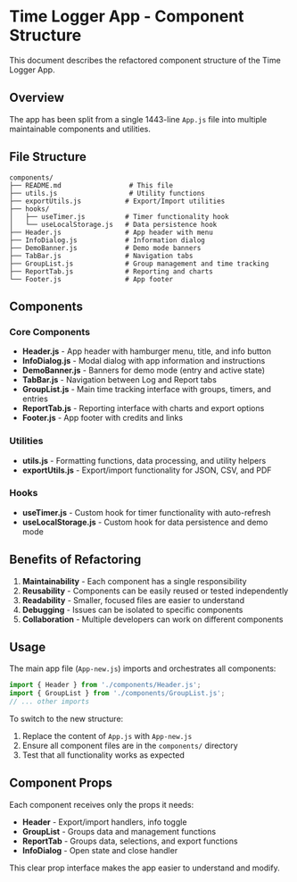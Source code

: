 # Time Logger App - Component Structure

This document describes the refactored component structure of the Time Logger App.

## Overview

The app has been split from a single 1443-line `App.js` file into multiple maintainable components and utilities.

## File Structure

```
components/
├── README.md                 # This file
├── utils.js                  # Utility functions
├── exportUtils.js           # Export/Import utilities
├── hooks/
│   ├── useTimer.js          # Timer functionality hook
│   └── useLocalStorage.js   # Data persistence hook
├── Header.js                # App header with menu
├── InfoDialog.js            # Information dialog
├── DemoBanner.js            # Demo mode banners
├── TabBar.js                # Navigation tabs
├── GroupList.js             # Group management and time tracking
├── ReportTab.js             # Reporting and charts
└── Footer.js                # App footer
```

## Components

### Core Components

- **Header.js** - App header with hamburger menu, title, and info button
- **InfoDialog.js** - Modal dialog with app information and instructions
- **DemoBanner.js** - Banners for demo mode (entry and active state)
- **TabBar.js** - Navigation between Log and Report tabs
- **GroupList.js** - Main time tracking interface with groups, timers, and entries
- **ReportTab.js** - Reporting interface with charts and export options
- **Footer.js** - App footer with credits and links

### Utilities

- **utils.js** - Formatting functions, data processing, and utility helpers
- **exportUtils.js** - Export/import functionality for JSON, CSV, and PDF

### Hooks

- **useTimer.js** - Custom hook for timer functionality with auto-refresh
- **useLocalStorage.js** - Custom hook for data persistence and demo mode

## Benefits of Refactoring

1. **Maintainability** - Each component has a single responsibility
2. **Reusability** - Components can be easily reused or tested independently
3. **Readability** - Smaller, focused files are easier to understand
4. **Debugging** - Issues can be isolated to specific components
5. **Collaboration** - Multiple developers can work on different components

## Usage

The main app file (`App-new.js`) imports and orchestrates all components:

```javascript
import { Header } from './components/Header.js';
import { GroupList } from './components/GroupList.js';
// ... other imports
```

To switch to the new structure:
1. Replace the content of `App.js` with `App-new.js`
2. Ensure all component files are in the `components/` directory
3. Test that all functionality works as expected

## Component Props

Each component receives only the props it needs:

- **Header** - Export/import handlers, info toggle
- **GroupList** - Groups data and management functions
- **ReportTab** - Groups data, selections, and export functions
- **InfoDialog** - Open state and close handler

This clear prop interface makes the app easier to understand and modify. 
